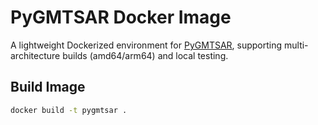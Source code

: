 # PyGMTSAR Docker Image

A lightweight Dockerized environment for [PyGMTSAR](https://github.com/YOUR_LINK),
supporting multi-architecture builds (amd64/arm64) and local testing.

## Build Image
```bash
docker build -t pygmtsar .

